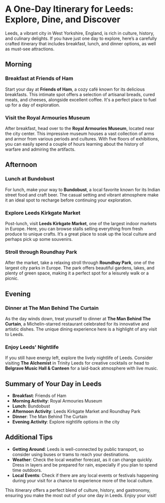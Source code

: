 # A One-Day Itinerary for Leeds: Explore, Dine, and Discover

Leeds, a vibrant city in West Yorkshire, England, is rich in culture, history, and culinary delights. If you have just one day to explore, here’s a carefully crafted itinerary that includes breakfast, lunch, and dinner options, as well as must-see attractions.

## Morning

### Breakfast at Friends of Ham
Start your day at **Friends of Ham**, a cozy café known for its delicious breakfasts. This intimate spot offers a selection of artisanal breads, cured meats, and cheeses, alongside excellent coffee. It's a perfect place to fuel up for a day of exploration.

### Visit the Royal Armouries Museum
After breakfast, head over to the **Royal Armouries Museum**, located near the city center. This impressive museum houses a vast collection of arms and armor from various periods and cultures. With five floors of exhibitions, you can easily spend a couple of hours learning about the history of warfare and admiring the artifacts.

## Afternoon

### Lunch at Bundobust
For lunch, make your way to **Bundobust**, a local favorite known for its Indian street food and craft beer. The casual setting and vibrant atmosphere make it an ideal spot to recharge before continuing your exploration.

### Explore Leeds Kirkgate Market
Post-lunch, visit **Leeds Kirkgate Market**, one of the largest indoor markets in Europe. Here, you can browse stalls selling everything from fresh produce to unique crafts. It’s a great place to soak up the local culture and perhaps pick up some souvenirs.

### Stroll through Roundhay Park
After the market, take a relaxing stroll through **Roundhay Park**, one of the largest city parks in Europe. The park offers beautiful gardens, lakes, and plenty of green space, making it a perfect spot for a leisurely walk or a picnic.

## Evening

### Dinner at The Man Behind The Curtain
As the day winds down, treat yourself to dinner at **The Man Behind The Curtain**, a Michelin-starred restaurant celebrated for its innovative and artistic dishes. The unique dining experience here is a highlight of any visit to Leeds.

### Enjoy Leeds' Nightlife
If you still have energy left, explore the lively nightlife of Leeds. Consider visiting **The Alchemist** in Trinity Leeds for creative cocktails or head to **Belgrave Music Hall & Canteen** for a laid-back atmosphere with live music.

## Summary of Your Day in Leeds
- **Breakfast**: Friends of Ham
- **Morning Activity**: Royal Armouries Museum
- **Lunch**: Bundobust
- **Afternoon Activity**: Leeds Kirkgate Market and Roundhay Park
- **Dinner**: The Man Behind The Curtain
- **Evening Activity**: Explore nightlife options in the city

## Additional Tips
- **Getting Around**: Leeds is well-connected by public transport, so consider using buses or trams to reach your destinations.
- **Weather**: Check the local weather forecast, as it can change quickly. Dress in layers and be prepared for rain, especially if you plan to spend time outdoors.
- **Local Events**: Check if there are any local events or festivals happening during your visit for a chance to experience more of the local culture.

This itinerary offers a perfect blend of culture, history, and gastronomy, ensuring you make the most out of your one day in Leeds. Enjoy your visit!